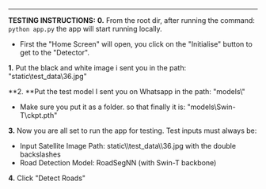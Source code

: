 --------------
**TESTING INSTRUCTIONS:**
**0.** From the root dir, after running the command: `python app.py` the app will start running locally.
- First the "Home Screen" will open, you click on the "Initialise" button to get to the "Detector".

**1.** Put the black and white image i sent you in the path: "static\test_data\36.jpg"

**2. **Put the test model I sent you on Whatsapp in the path: "models\\"
- Make sure you put it as a folder. so that finally it is: "models\Swin-T\ckpt.pth"

**3.** Now you are all set to run the app for testing. Test inputs must always be: 
- Input Satellite Image Path: static\\\\test_data\\\\36.jpg  with the double backslashes
- Road Detection Model: RoadSegNN (with Swin-T backbone)

**4.** Click "Detect Roads"